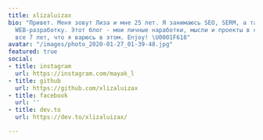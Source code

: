 ```yaml
---
title: xlizaluizax
bio: "Привет. Меня зовут Лиза и мне 25 лет. Я занимаюсь SEO, SERM, а также изучаю
  WEB-разработку. Этот блог - мои личные наработки, мысли и проекты в сфере SEO за
  все 7 лет, что я варюсь в этом. Enjoy! \U0001F618"
avatar: "/images/photo_2020-01-27_01-39-48.jpg"
featured: true
social:
- title: instagram
  url: https://instagram.com/mayak_l
- title: github
  url: https://github.com/xlizaluizax
- title: facebook
  url: ''
- title: dev.to
  url: https://dev.to/xlizaluizax/

---
```

